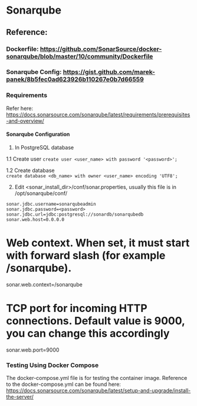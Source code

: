 # Sonarqube
## Reference: 
### Dockerfile: https://github.com/SonarSource/docker-sonarqube/blob/master/10/community/Dockerfile
### Sonarqube Config: https://gist.github.com/marek-panek/8b5fec0ad623926b110267e0b7d66559

### Requirements
Refer here: https://docs.sonarsource.com/sonarqube/latest/requirements/prerequisites-and-overview/  


#### Sonarqube Configuration
1. In PostgreSQL database

  1.1 Create user
      ```create user <user_name> with password '<password>';```
      
  1.2 Create database  
      ```create database <db_name> with owner <user_name> encoding 'UTF8';```  

2. Edit <sonar_install_dir>/conf/sonar.properties, usually this file is in /opt/sonarqube/conf/  
  ```
  sonar.jdbc.username=sonarqubeadmin
  sonar.jdbc.password=<password>
  sonar.jdbc.url=jdbc:postgresql://sonardb/sonarqubedb
  sonar.web.host=0.0.0.0
  ```  


  # Web context. When set, it must start with forward slash (for example /sonarqube).
  sonar.web.context=/sonarqube  

  # TCP port for incoming HTTP connections. Default value is 9000, you can change this accordingly
  sonar.web.port=9000  


### Testing Using Docker Compose
The docker-compose.yml file is for testing the container image. Reference to the docker-compose.yml can be found here: https://docs.sonarsource.com/sonarqube/latest/setup-and-upgrade/install-the-server/  

